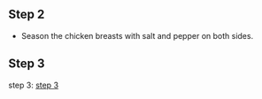 ## Step 2

- Season the chicken breasts with salt and pepper on both sides.

## Step 3

step 3: [step 3](./step-3/step-3.md)